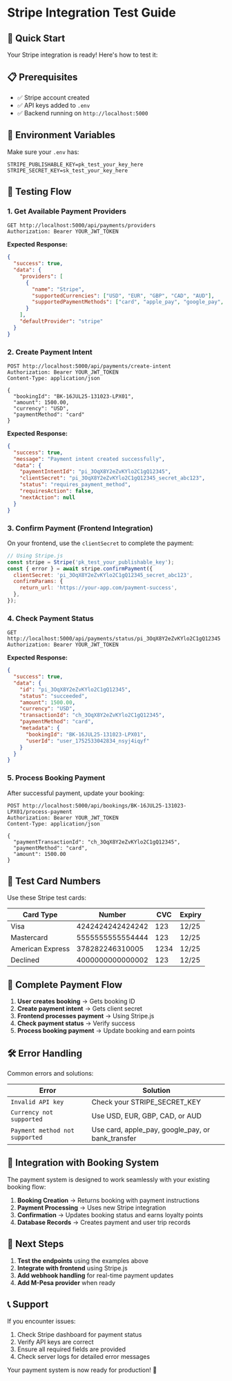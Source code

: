 # Stripe Integration Test Guide

## 🚀 Quick Start

Your Stripe integration is ready! Here's how to test it:

## 📋 Prerequisites
- ✅ Stripe account created
- ✅ API keys added to `.env`
- ✅ Backend running on `http://localhost:5000`

## 🔑 Environment Variables
Make sure your `.env` has:
```env
STRIPE_PUBLISHABLE_KEY=pk_test_your_key_here
STRIPE_SECRET_KEY=sk_test_your_key_here
```

## 🧪 Testing Flow

### 1. **Get Available Payment Providers**
```http
GET http://localhost:5000/api/payments/providers
Authorization: Bearer YOUR_JWT_TOKEN
```

**Expected Response:**
```json
{
  "success": true,
  "data": {
    "providers": [
      {
        "name": "Stripe",
        "supportedCurrencies": ["USD", "EUR", "GBP", "CAD", "AUD"],
        "supportedPaymentMethods": ["card", "apple_pay", "google_pay", "bank_transfer", "us_bank_account"]
      }
    ],
    "defaultProvider": "stripe"
  }
}
```

### 2. **Create Payment Intent**
```http
POST http://localhost:5000/api/payments/create-intent
Authorization: Bearer YOUR_JWT_TOKEN
Content-Type: application/json

{
  "bookingId": "BK-16JUL25-131023-LPX01",
  "amount": 1500.00,
  "currency": "USD",
  "paymentMethod": "card"
}
```

**Expected Response:**
```json
{
  "success": true,
  "message": "Payment intent created successfully",
  "data": {
    "paymentIntentId": "pi_3OqX8Y2eZvKYlo2C1gQ12345",
    "clientSecret": "pi_3OqX8Y2eZvKYlo2C1gQ12345_secret_abc123",
    "status": "requires_payment_method",
    "requiresAction": false,
    "nextAction": null
  }
}
```

### 3. **Confirm Payment (Frontend Integration)**
On your frontend, use the `clientSecret` to complete the payment:

```javascript
// Using Stripe.js
const stripe = Stripe('pk_test_your_publishable_key');
const { error } = await stripe.confirmPayment({
  clientSecret: 'pi_3OqX8Y2eZvKYlo2C1gQ12345_secret_abc123',
  confirmParams: {
    return_url: 'https://your-app.com/payment-success',
  },
});
```

### 4. **Check Payment Status**
```http
GET http://localhost:5000/api/payments/status/pi_3OqX8Y2eZvKYlo2C1gQ12345
Authorization: Bearer YOUR_JWT_TOKEN
```

**Expected Response:**
```json
{
  "success": true,
  "data": {
    "id": "pi_3OqX8Y2eZvKYlo2C1gQ12345",
    "status": "succeeded",
    "amount": 1500.00,
    "currency": "USD",
    "transactionId": "ch_3OqX8Y2eZvKYlo2C1gQ12345",
    "paymentMethod": "card",
    "metadata": {
      "bookingId": "BK-16JUL25-131023-LPX01",
      "userId": "user_1752533042834_nsyj4iqyf"
    }
  }
}
```

### 5. **Process Booking Payment**
After successful payment, update your booking:
```http
POST http://localhost:5000/api/bookings/BK-16JUL25-131023-LPX01/process-payment
Authorization: Bearer YOUR_JWT_TOKEN
Content-Type: application/json

{
  "paymentTransactionId": "ch_3OqX8Y2eZvKYlo2C1gQ12345",
  "paymentMethod": "card",
  "amount": 1500.00
}
```

## 🧪 Test Card Numbers

Use these Stripe test cards:

| Card Type | Number | CVC | Expiry |
|-----------|--------|-----|--------|
| Visa | 4242424242424242 | 123 | 12/25 |
| Mastercard | 5555555555554444 | 123 | 12/25 |
| American Express | 378282246310005 | 1234 | 12/25 |
| Declined | 4000000000000002 | 123 | 12/25 |

## 🔄 Complete Payment Flow

1. **User creates booking** → Gets booking ID
2. **Create payment intent** → Gets client secret
3. **Frontend processes payment** → Using Stripe.js
4. **Check payment status** → Verify success
5. **Process booking payment** → Update booking and earn points

## 🛠️ Error Handling

Common errors and solutions:

| Error | Solution |
|-------|----------|
| `Invalid API key` | Check your STRIPE_SECRET_KEY |
| `Currency not supported` | Use USD, EUR, GBP, CAD, or AUD |
| `Payment method not supported` | Use card, apple_pay, google_pay, or bank_transfer |

## 🔧 Integration with Booking System

The payment system is designed to work seamlessly with your existing booking flow:

1. **Booking Creation** → Returns booking with payment instructions
2. **Payment Processing** → Uses new Stripe integration
3. **Confirmation** → Updates booking status and earns loyalty points
4. **Database Records** → Creates payment and user trip records

## 🚀 Next Steps

1. **Test the endpoints** using the examples above
2. **Integrate with frontend** using Stripe.js
3. **Add webhook handling** for real-time payment updates
4. **Add M-Pesa provider** when ready

## 📞 Support

If you encounter issues:
1. Check Stripe dashboard for payment status
2. Verify API keys are correct
3. Ensure all required fields are provided
4. Check server logs for detailed error messages

Your payment system is now ready for production! 🎉 